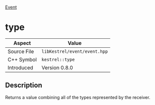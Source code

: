 [Event](index)
# type
| Aspect | Value |
| --- | --- |
| Source File | `libKestrel/event/event.hpp` |
| C++ Symbol | `kestrel::type` |
| Introduced | Version 0.8.0 |
## Description
Returns a value combining all of the types represented by the receiver.
